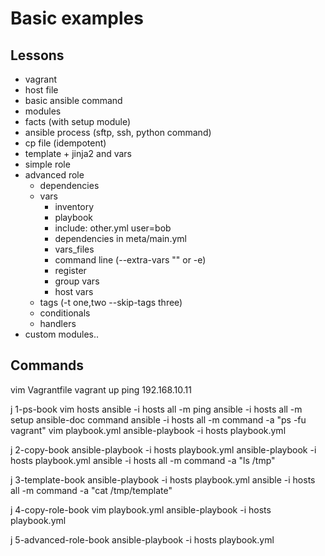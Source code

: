 # Basic examples

## Lessons

* vagrant
* host file
* basic ansible command
* modules
* facts (with setup module)
* ansible process (sftp, ssh, python command)
* cp file (idempotent)
* template + jinja2 and vars
* simple role
* advanced role
  * dependencies
  * vars
    - inventory
    - playbook
    - include: other.yml user=bob
    - dependencies in meta/main.yml
    - vars_files
    - command line (--extra-vars "" or -e)
    - register
    - group vars
    - host vars
  * tags (-t one,two --skip-tags three)
  * conditionals
  * handlers
* custom modules..


## Commands

  vim Vagrantfile
  vagrant up
  ping 192.168.10.11

  j 1-ps-book
  vim hosts
  ansible -i hosts all -m ping
  ansible -i hosts all -m setup
  ansible-doc command
  ansible -i hosts all -m command -a "ps -fu vagrant"
  vim playbook.yml
  ansible-playbook -i hosts playbook.yml

  j 2-copy-book
  ansible-playbook -i hosts playbook.yml
  ansible-playbook -i hosts playbook.yml
  ansible -i hosts all -m command -a "ls /tmp"

  j 3-template-book
  ansible-playbook -i hosts playbook.yml
  ansible -i hosts all -m command -a "cat /tmp/template"

  j 4-copy-role-book
  vim playbook.yml
  ansible-playbook -i hosts playbook.yml

  j 5-advanced-role-book
  ansible-playbook -i hosts playbook.yml

